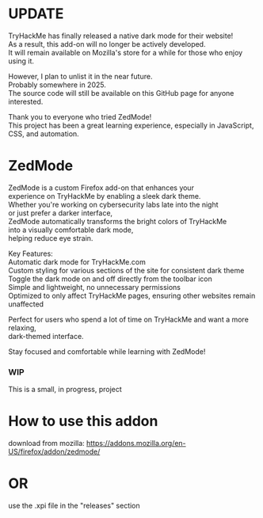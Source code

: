 # UPDATE
TryHackMe has finally released a native dark mode for their website!  
As a result, this add-on will no longer be actively developed.  
It will remain available on Mozilla's store for a while for those who enjoy using it. 

However, I plan to unlist it in the near future.  
Probably somewhere in 2025.  
The source code will still be available on this GitHub page for anyone interested. 

Thank you to everyone who tried ZedMode!  
This project has been a great learning experience, especially in JavaScript, CSS, and automation. 


# ZedMode
ZedMode is a custom Firefox add-on that enhances your  
experience on TryHackMe by enabling a sleek dark theme.  
Whether you're working on cybersecurity labs late into the night  
or just prefer a darker interface,  
ZedMode automatically transforms the bright colors of TryHackMe  
into a visually comfortable dark mode,  
helping reduce eye strain.

Key Features:  
Automatic dark mode for TryHackMe.com  
Custom styling for various sections of the site for consistent dark theme  
Toggle the dark mode on and off directly from the toolbar icon  
Simple and lightweight, no unnecessary permissions  
Optimized to only affect TryHackMe pages, ensuring other websites remain unaffected  

Perfect for users who spend a lot of time on TryHackMe and want a more relaxing,  
dark-themed interface.  

Stay focused and comfortable while learning with ZedMode!



### WIP
This is a small, in progress, project

# How to use this addon
download from mozilla:
https://addons.mozilla.org/en-US/firefox/addon/zedmode/

# OR
use the .xpi file in the "releases" section
